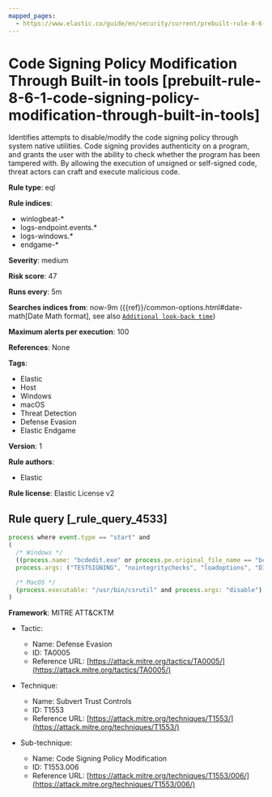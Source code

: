 ```yaml
---
mapped_pages:
  - https://www.elastic.co/guide/en/security/current/prebuilt-rule-8-6-1-code-signing-policy-modification-through-built-in-tools.html
---
```


# Code Signing Policy Modification Through Built-in tools [prebuilt-rule-8-6-1-code-signing-policy-modification-through-built-in-tools]

Identifies attempts to disable/modify the code signing policy through system native utilities. Code signing provides authenticity on a program, and grants the user with the ability to check whether the program has been tampered with. By allowing the execution of unsigned or self-signed code, threat actors can craft and execute malicious code.

**Rule type**: eql

**Rule indices**:

* winlogbeat-*
* logs-endpoint.events.*
* logs-windows.*
* endgame-*

**Severity**: medium

**Risk score**: 47

**Runs every**: 5m

**Searches indices from**: now-9m ({{ref}}/common-options.html#date-math[Date Math format], see also [`Additional look-back time`](docs-content://solutions/security/detect-and-alert/create-detection-rule.md#rule-schedule))

**Maximum alerts per execution**: 100

**References**: None

**Tags**:

* Elastic
* Host
* Windows
* macOS
* Threat Detection
* Defense Evasion
* Elastic Endgame

**Version**: 1

**Rule authors**:

* Elastic

**Rule license**: Elastic License v2

## Rule query [_rule_query_4533]

```js
process where event.type == "start" and
(
  /* Windows */
  ((process.name: "bcdedit.exe" or process.pe.original_file_name == "bcdedit.exe") and   process.args: ("-set", "/set") and
  process.args: ("TESTSIGNING", "nointegritychecks", "loadoptions", "DISABLE_INTEGRITY_CHECKS")) or

  /* MacOS */
  (process.executable: "/usr/bin/csrutil" and process.args: "disable")
)
```

**Framework**: MITRE ATT&CKTM

* Tactic:

    * Name: Defense Evasion
    * ID: TA0005
    * Reference URL: [https://attack.mitre.org/tactics/TA0005/](https://attack.mitre.org/tactics/TA0005/)

* Technique:

    * Name: Subvert Trust Controls
    * ID: T1553
    * Reference URL: [https://attack.mitre.org/techniques/T1553/](https://attack.mitre.org/techniques/T1553/)

* Sub-technique:

    * Name: Code Signing Policy Modification
    * ID: T1553.006
    * Reference URL: [https://attack.mitre.org/techniques/T1553/006/](https://attack.mitre.org/techniques/T1553/006/)



